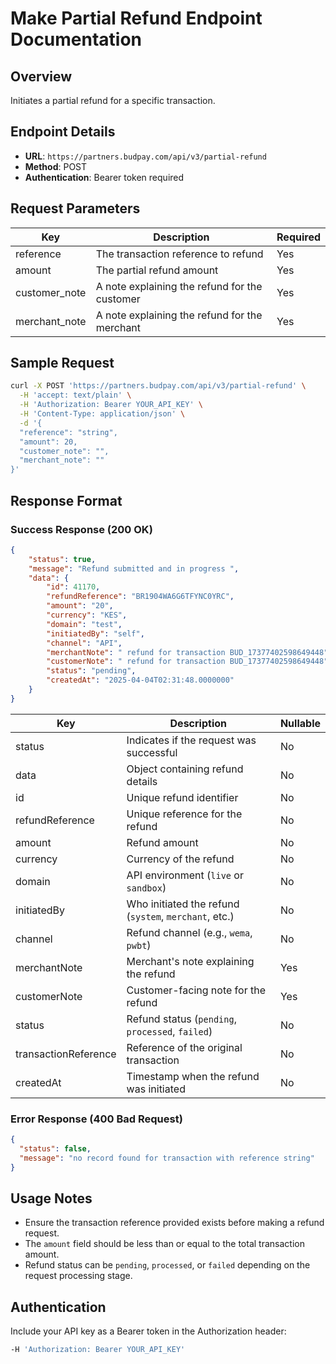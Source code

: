 # Make Partial Refund Endpoint Documentation

## Overview
Initiates a partial refund for a specific transaction.

## Endpoint Details
- **URL**: `https://partners.budpay.com/api/v3/partial-refund`
- **Method**: POST
- **Authentication**: Bearer token required

## Request Parameters

| Key            | Description                                      | Required |
|---------------|--------------------------------------------------|----------|
| reference     | The transaction reference to refund             | Yes      |
| amount        | The partial refund amount                       | Yes      |
| customer_note | A note explaining the refund for the customer   | Yes      |
| merchant_note | A note explaining the refund for the merchant   | Yes      |

## Sample Request
```bash
curl -X POST 'https://partners.budpay.com/api/v3/partial-refund' \
  -H 'accept: text/plain' \
  -H 'Authorization: Bearer YOUR_API_KEY' \
  -H 'Content-Type: application/json' \
  -d '{
  "reference": "string",
  "amount": 20,
  "customer_note": "",
  "merchant_note": ""
}'
```

## Response Format

### Success Response (200 OK)
```json
{
    "status": true,
    "message": "Refund submitted and in progress ",
    "data": {
        "id": 41170,
        "refundReference": "BR1904WA6G6TFYNC0YRC",
        "amount": "20",
        "currency": "KES",
        "domain": "test",
        "initiatedBy": "self",
        "channel": "API",
        "merchantNote": " refund for transaction BUD_17377402598649448",
        "customerNote": " refund for transaction BUD_17377402598649448",
        "status": "pending",
        "createdAt": "2025-04-04T02:31:48.0000000"
    }
}
```

| Key                 | Description                                         | Nullable |
|---------------------|-----------------------------------------------------|----------|
| status             | Indicates if the request was successful             | No       |
| data               | Object containing refund details                     | No       |
| id                 | Unique refund identifier                            | No       |
| refundReference    | Unique reference for the refund                     | No       |
| amount             | Refund amount                                       | No       |
| currency           | Currency of the refund                              | No       |
| domain            | API environment (`live` or `sandbox`)                | No       |
| initiatedBy        | Who initiated the refund (`system`, `merchant`, etc.) | No       |
| channel            | Refund channel (e.g., `wema`, `pwbt`)               | No       |
| merchantNote       | Merchant's note explaining the refund               | Yes      |
| customerNote       | Customer-facing note for the refund                 | Yes      |
| status             | Refund status (`pending`, `processed`, `failed`)    | No       |
| transactionReference | Reference of the original transaction              | No       |
| createdAt          | Timestamp when the refund was initiated             | No       |


### Error Response (400 Bad Request)
```json
{
  "status": false,
  "message": "no record found for transaction with reference string"
}
```

## Usage Notes
- Ensure the transaction reference provided exists before making a refund request.
- The `amount` field should be less than or equal to the total transaction amount.
- Refund status can be `pending`, `processed`, or `failed` depending on the request processing stage.

## Authentication
Include your API key as a Bearer token in the Authorization header:
```bash
-H 'Authorization: Bearer YOUR_API_KEY'
```